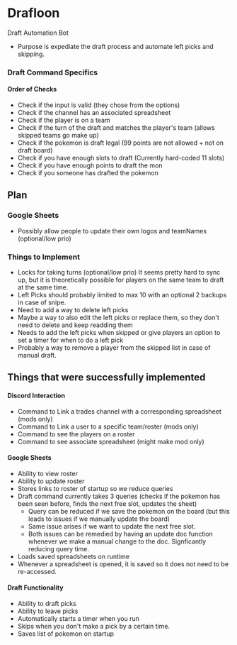 # Drafloon
Draft Automation Bot

- Purpose is expediate the draft process and automate left picks and skipping.

### Draft Command Specifics
#### Order of Checks
- Check if the input is valid (they chose from the options)
- Check if the channel has an associated spreadsheet
- Check if the player is on a team
- Check if the turn of the draft and matches the player's team (allows skipped teams go make up)
- Check if the pokemon is draft legal (99 points are not allowed + not on draft board)
- Check if you have enough slots to draft (Currently hard-coded 11 slots)
- Check if you have enough points to draft the mon
- Check if you someone has drafted the pokemon

## Plan

### Google Sheets
- Possibly allow people to update their own logos and teamNames (optional/low prio)

### Things to Implement
- Locks for taking turns (optional/low prio) 
It seems pretty hard to sync up, but it is theoretically possible for players on the same team to draft at the same time.
- Left Picks should probably limited to max 10 with an optional 2 backups in case of snipe.
- Need to add a way to delete left picks
- Maybe a way to also edit the left picks or replace them, so they don't need to delete and keep readding them
- Needs to add the left picks when skipped or give players an option to set a timer for when to do a left pick
- Probably a way to remove a player from the skipped list in case of manual draft.

## Things that were successfully implemented
#### Discord Interaction
- Command to Link a trades channel with a corresponding spreadsheet (mods only)
- Command to Link a user to a specific team/roster (mods only)
- Command to see the players on a roster
- Command to see associate spreadsheet (might make mod only)

#### Google Sheets
- Ability to view roster
- Ability to update roster
- Stores links to roster of startup so we reduce queries
- Draft command currently takes 3 queries (checks if the pokemon has been seen before, finds the next free slot, updates the sheet)
  - Query can be reduced if we save the pokemon on the board (but this leads to issues if we manually update the board)
  - Same issue arises if we want to update the next free slot.
  - Both issues can be remedied by having an update doc function whenever we make a manual change to the doc. Signficantly reducing query time.
- Loads saved spreadsheets on runtime
- Whenever a spreadsheet is opened, it is saved so it does not need to be re-accessed.

#### Draft Functionality
- Ability to draft picks
- Ability to leave picks
- Automatically starts a timer when you run
- Skips when you don't make a pick by a certain time.
- Saves list of pokemon on startup

